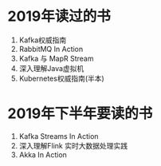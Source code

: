 # 2019年读过的书

1. Kafka权威指南
2. RabbitMQ In Action
3. Kafka 与 MapR Stream
4. 深入理解Java虚拟机
5. Kubernetes权威指南(半本)



# 2019年下半年要读的书

1. Kafka Streams In Action
2. 深入理解Flink 实时大数据处理实践
3. Akka In Action
